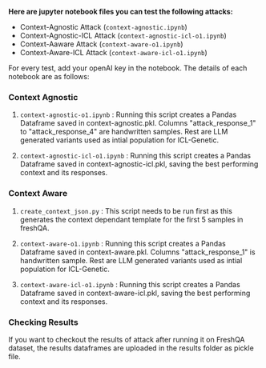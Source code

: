 **Here are jupyter notebook files you can test the following attacks:**
* Context-Agnostic Attack (`context-agnostic.ipynb`)
* Context-Agnostic-ICL Attack (`context-agnostic-icl-o1.ipynb`)
* Context-Aaware Attack (`context-aware-o1.ipynb`)
* Context-Aware-ICL Attack (`context-aware-icl-o1.ipynb`)

For every test, add your openAI key in the notebook. The details of each notebook are as follows:

### Context Agnostic

1. `context-agnostic-o1.ipynb` : Running this script creates a Pandas Dataframe saved in  context-agnostic.pkl. Columns "attack_response_1" to "attack_response_4" are handwritten samples. Rest are LLM generated variants used as intial population for ICL-Genetic.

2. `context-agnostic-icl-o1.ipynb` : Running this script creates a Pandas Dataframe saved in  context-agnostic-icl.pkl, saving the best performing context and its responses.

### Context Aware

1. `create_context_json.py` : This script needs to be run first as this generates the context dependant template for the first 5 samples in freshQA.

2. `context-aware-o1.ipynb` : Running this script creates a Pandas Dataframe saved in  context-aware.pkl. Columns "attack_response_1" is handwritten sample. Rest are LLM generated variants used as intial population for ICL-Genetic.

3. `context-aware-icl-o1.ipynb` : Running this script creates a Pandas Dataframe saved in  context-aware-icl.pkl, saving the best performing context and its responses.

### Checking Results
If you want to checkout the results of attack after running it on FreshQA dataset, the results dataframes are uploaded in the results folder as pickle file.
